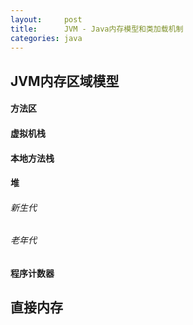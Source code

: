 ```yaml
---
layout:     post
title:      JVM - Java内存模型和类加载机制
categories: java
---
```

## JVM内存区域模型
#### 方法区
#### 虚拟机栈
#### 本地方法栈
#### 堆
###### 新生代
###### 老年代
#### 程序计数器

## 直接内存


